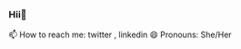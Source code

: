 ### Hii👋
📫 How to reach me: twitter , linkedin
😄 Pronouns: She/Her



<!--
**tanya070820/tanya070820** is a ✨ _special_ ✨ repository because its `README.md` (this file) appears on your GitHub profile.

Here are some ideas to get you started:

- 🔭 I’m currently working on ...
- 🌱 I’m currently learning ...
- 👯 I’m looking to collaborate on ...
- 🤔 I’m looking for help with ...
- 💬 Ask me about ...
- 📫 How to reach me: twitter,linkedin
- 😄 Pronouns: ...
- ⚡ Fun fact: ...
-->
